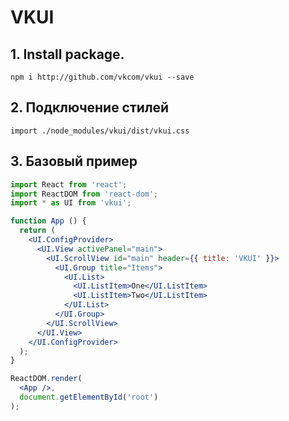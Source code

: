 # VKUI

## 1. Install package.


`npm i http://github.com/vkcom/vkui --save`

## 2. Подключение стилей

`import ./node_modules/vkui/dist/vkui.css`

## 3. Базовый пример

```jsx
import React from 'react';
import ReactDOM from 'react-dom';
import * as UI from 'vkui';

function App () {
  return (
    <UI.ConfigProvider>
      <UI.View activePanel="main">
        <UI.ScrollView id="main" header={{ title: 'VKUI' }}>
          <UI.Group title="Items">
            <UI.List>
              <UI.ListItem>One</UI.ListItem>
              <UI.ListItem>Two</UI.ListItem>
            </UI.List>
          </UI.Group>
        </UI.ScrollView>
      </UI.View>
    </UI.ConfigProvider>
  );
}

ReactDOM.render(
  <App />,
  document.getElementById('root')
);
```

